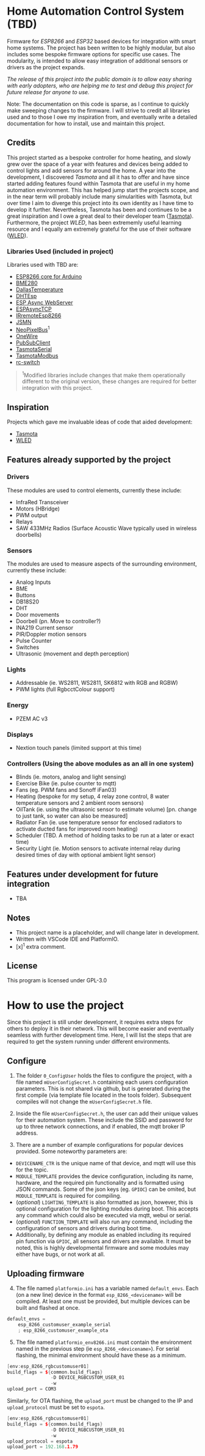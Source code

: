 # Home Automation Control System (TBD)

Firmware for _ESP8266_ and _ESP32_ based devices for integration with smart home systems. The project has been written to be highly modular, but also includes some bespoke firmware options for specific use cases. The modularity, is intended to allow easy integration of additional sensors or drivers as the project expands. 

*The release of this project into the public domain is to allow easy sharing with early adopters, who are helping me to test and debug this project for future release for anyone to use.*

Note: The documentation on this code is sparse, as I continue to quickly make sweeping changes to the firmware. I will strive to credit all libraries used and to those I owe my inspiration from, and eventually write a detailed documentation for how to install, use and maintain this project.

## Credits

This project started as a bespoke controller for home heating, and slowly grew over the space of a year with features and devices being added to control lights and add sensors for around the home. A year into the development, I discovered *Tasmota* and all it has to offer and have since started adding features found within Tasmota that are useful in my home automation environment. This has helped jump start the projects scope, and in the near term will probably include many simularities with Tasmota, but over time I aim to diverge this project into its own identity as I have time to develop it further. Nevertheless, Tasmota has been and continues to be a great inspiration and I owe a great deal to their developer team ([Tasmota](https://github.com/arendst/Tasmota/releases/latest)). Furthermore, the project *WLED*, has been extrememly useful learning resource and I equally am extremely grateful for the use of their software ([WLED](https://github.com/Aircoookie/WLED)). 

### Libraries Used (included in project)
Libraries used with TBD are:
- [ESP8266 core for Arduino](https://github.com/esp8266/Arduino)
- [BME280](https://github.com/adafruit/Adafruit_BME280_Library)
- [DallasTemperature]()
- [DHTEsp]()
- [ESP Async WebServer]()
- [ESPAsyncTCP]()
- [IRremoteEsp8266](https://github.com/markszabo/IRremoteESP8266)
- [JSMN](https://github.com/zserge/jsmn)
- [NeoPixelBus](https://github.com/Makuna/NeoPixelBus)<sup>1</sup>
- [OneWire](https://github.com/PaulStoffregen/OneWire)
- [PubSubClient]()
- [TasmotaSerial]()
- [TasmotaModbus]()
- [rc-switch](https://github.com/sui77/rc-switch)

><sup>1</sup>Modified libraries include changes that make them operationally different to the original version, these changes are required for better integration with this project.

## Inspiration
Projects which gave me invaluable ideas of code that aided development:
- [Tasmota](https://github.com/arendst/Tasmota/releases/latest)
- [WLED](https://github.com/Aircoookie/WLED)

## Features already supported by the project

### Drivers
These modules are used to control elements, currently these include:
- InfraRed Transceiver
- Motors (HBridge)
- PWM output
- Relays
- SAW 433MHz Radios (Surface Acoustic Wave typically used in wireless doorbells)

### Sensors
The modules are used to measure aspects of the surrounding environment, currently these include:
- Analog Inputs
- BME
- Buttons
- DB18S20
- DHT
- Door movements
- Doorbell (pn. Move to controller?)
- INA219 Current sensor
- PIR/Doppler motion sensors
- Pulse Counter
- Switches
- Ultrasonic (movement and depth perception)

### Lights
- Addressable (ie. WS2811, WS2811, SK6812 with RGB and RGBW)
- PWM lights (full RgbcctColour support)

### Energy
- PZEM AC v3

### Displays
- Nextion touch panels (limited support at this time)

### Controllers (Using the above modules as an all in one system)
- Blinds (ie. motors, analog and light sensing)
- Exercise Bike (ie. pulse counter to mqtt)
- Fans (eg. PWM fans and Sonoff iFan03)
- Heating (bespoke for my setup, 4 relay zone control, 8 water temperature sensors and 2 ambient room sensors)
- OilTank (ie. using the ultrasonic sensor to estimate volume) [pn. change to just tank, so water can also be measured]
- Radiator Fan (ie. use temperature sensor for enclosed radiators to activate ducted fans for improved room heating)
- Scheduler (TBD. A method of holding tasks to be run at a later or exact time)
- Security Light (ie. Motion sensors to activate internal relay during desired times of day with optional ambient light sensor)

## Features under development for future integration
- TBA

## Notes
- This project name is a placeholder, and will change later in development.
- Written with VSCode IDE and PlatformIO.
- [x]<sup>1</sup> extra comment.

## License

This program is licensed under GPL-3.0

# How to use the project
Since this project is still under development, it requires extra steps for others to deploy it in their network. This will become easier and eventually seamless with further development time. Here, I will list the steps that are required to get the system running under different environments. 

## Configure

1) The folder ```0_ConfigUser``` holds the files to configure the project, with a file named `mUserConfigSecret.h` containing each users configuration parameters. This is not shared via github, but is generated during the first compile (via template file located in the tools folder). Subsequent compiles will not change the `mUserConfigSecret.h` file.

2) Inside the file `mUserConfigSecret.h`, the user can add their unique values for their automation system. These include the SSID and password for up to three network connections, and if enabled, the mqtt broker IP address.

3) There are a number of example configurations for popular devices provided. Some noteworthy parameters are:
  * ```DEVICENAME_CTR``` is the unique name of that device, and mqtt will use this for the topic.
  * ```MODULE_TEMPLATE``` provides the device configuration, including its name, hardware, and the required pin functionality and is formatted using JSON commands. Some of the json keys (eg. `GPIOC`) can be omited, but `MODULE_TEMPLATE` is required for compiling.
  * (*optional*) ```LIGHTING_TEMPLATE``` is also formatted as json, however, this is optional configuration for the lighting modules during boot. This accepts any command which could also be executed via mqtt, webui or serial.
  * (*optional*) ```FUNCTION_TEMPLATE``` will also run any command, including the configuration of sensors and drivers during boot time.
  * Additionally, by defining any module as enabled including its required pin function via `GPIOC`, all sensors and drivers are available. It must be noted, this is highly developmental firmware and some modules may either have bugs, or not work at all.

## Uploading firmware

4) The file named ```platformio.ini``` has a variable named `default_envs`. Each (on a new line) device in the format `esp_8266_<devicename>` will be compiled. At least one must be provided, but multiple devices can be built and flashed at once.

```cpp
default_envs = 
    esp_8266_customuser_example_serial
    ; esp_8266_customuser_example_ota
```

5) The file named ```platformio_env8266.ini``` must contain the environment named in the previous step (ie `esp_8266_<devicename>`). For serial flashing, the minimal environment should have these as a minimum.

```cpp
[env:esp_8266_rgbcustomuser01]
build_flags = ${common.build_flags} 
                -D DEVICE_RGBCUSTOM_USER_01
                -w
upload_port = COM3
```

Similarly, for OTA flashing, the `upload_port` must be changed to the IP and `upload_protocol` must be set to `espota`.

```cpp
[env:esp_8266_rgbcustomuser01]
build_flags = ${common.build_flags} 
                -D DEVICE_RGBCUSTOM_USER_01
                -w
upload_protocol = espota
upload_port = 192.168.1.79
```





